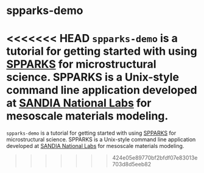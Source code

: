 spparks-demo
============

<<<<<<< HEAD
`spparks-demo` is a tutorial for getting started with using [SPPARKS](http://www.spparks.sandia.gov) for microstructural science.
SPPARKS is a Unix-style command line application developed at [SANDIA National Labs](http://www.sandia.gov) for mesoscale materials modeling.
=======
`spparks-demo` is a tutorial for getting started with using [SPPARKS](spparks.sandia.gov) for microstructural science.
SPPARKS is a Unix-style command line application developed at [SANDIA National Labs](sandia.gov) for mesoscale materials modeling.
>>>>>>> 424e05e89770bf2bfdf07e83013e703d8d5eeb82

